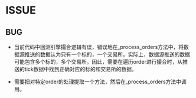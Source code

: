 # ISSUE

## BUG
- 当前代码中回测引擎撮合逻辑有误，错误地在_process_orders方法中，将数据源推送的数据认为只有一个标的，一个交易所。实际上，数据源推送的数据可能包含多个标的，多个交易所。因此，需要在遍历order进行撮合时，从推送的tick数据中找到正确对应的标的和交易所的数据。

- 需要把对特定order的处理提取一个方法，然后在_process_orders方法中调用。